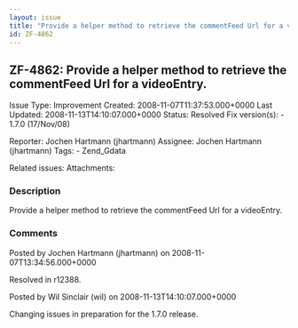 ```yaml
---
layout: issue
title: "Provide a helper method to retrieve the commentFeed Url for a videoEntry."
id: ZF-4862
---
```


ZF-4862: Provide a helper method to retrieve the commentFeed Url for a videoEntry.
----------------------------------------------------------------------------------

 Issue Type: Improvement Created: 2008-11-07T11:37:53.000+0000 Last Updated: 2008-11-13T14:10:07.000+0000 Status: Resolved Fix version(s): - 1.7.0 (17/Nov/08)
 
 Reporter:  Jochen Hartmann (jhartmann)  Assignee:  Jochen Hartmann (jhartmann)  Tags: - Zend\_Gdata
 
 Related issues: 
 Attachments: 
### Description

Provide a helper method to retrieve the commentFeed Url for a videoEntry.

 

 

### Comments

Posted by Jochen Hartmann (jhartmann) on 2008-11-07T13:34:56.000+0000

Resolved in r12388.

 

 

Posted by Wil Sinclair (wil) on 2008-11-13T14:10:07.000+0000

Changing issues in preparation for the 1.7.0 release.

 

 